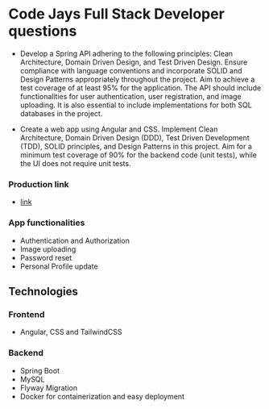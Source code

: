 # Code Jays Full Stack Developer questions

* Develop a Spring API adhering to the following principles: Clean Architecture, Domain Driven Design, and Test Driven 
Design. Ensure compliance with language conventions and incorporate SOLID and Design Patterns appropriately throughout 
the project. Aim to achieve a test coverage of at least 95% for the application.
The API should include functionalities for user authentication, user registration, and image uploading. 
It is also essential to include implementations for both SQL databases in the project. 

* Create a web app using Angular and CSS. Implement Clean Architecture, Domain Driven Design (DDD), Test Driven 
Development (TDD), SOLID principles, and Design Patterns in this project. Aim for a minimum test coverage of 90% for the
backend code (unit tests), while the UI does not require unit tests.

### Production link
* [link](https://emmanueluluabuike.com/)

### App functionalities
* Authentication and Authorization
* Image uploading
* Password reset
* Personal Profile update

## Technologies
### Frontend
* Angular, CSS and TailwindCSS

### Backend
* Spring Boot
* MySQL
* Flyway Migration
* Docker for containerization and easy deployment